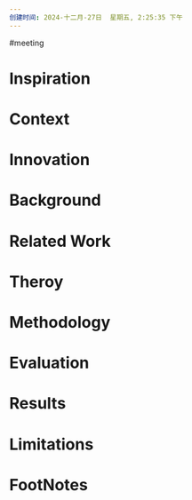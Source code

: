 ```yaml
---
创建时间: 2024-十二月-27日  星期五, 2:25:35 下午
---
```

#meeting 

# Inspiration


# Context



# Innovation



# Background



# Related Work



# Theroy



# Methodology



# Evaluation



# Results



# Limitations



# FootNotes
